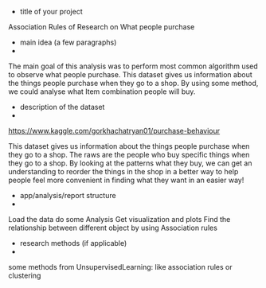- title of your project

Association Rules of Research on What people purchase


- main idea (a few paragraphs)
- 
The main goal of this analysis was to perform most common algorithm used to observe what people purchase.
This dataset gives us information about the things people purchase when they go to a shop.
By using some method, we could analyse what Item combination people will buy.

- description of the dataset
- 
https://www.kaggle.com/gorkhachatryan01/purchase-behaviour

This dataset gives us information about the things people purchase when they go to a shop. The raws are the people who buy specific things when they go to a shop. 
By looking at the patterns what they buy, 
we can get an understanding to reorder the things in the shop in a better way to help people feel more convenient in finding what they want in an easier way!

- app/analysis/report structure
- 
Load the data
do some Analysis
Get visualization and plots
Find the relationship between different object by using Association rules


- research methods (if applicable)
- 
some methods from UnsupervisedLearning:  like association rules or clustering
